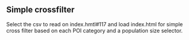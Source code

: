 ## Simple crossfilter

Select the csv to read on index.hmtl#117 and load index.html for simple cross filter based on each POI category and a population size selector.
